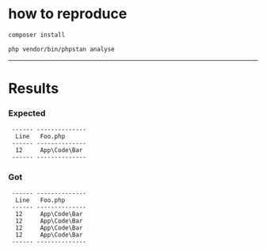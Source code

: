 # how to reproduce

```sh
composer install
```
```sh
php vendor/bin/phpstan analyse
```

---

# Results

### Expected
```
 ------ -------------- 
  Line   Foo.php       
 ------ -------------- 
  12     App\Code\Bar  
 ------ --------------
 ```

### Got
```
 ------ -------------- 
  Line   Foo.php       
 ------ -------------- 
  12     App\Code\Bar  
  12     App\Code\Bar  
  12     App\Code\Bar  
  12     App\Code\Bar  
 ------ --------------
 ```
